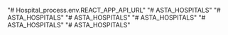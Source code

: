 "# Hospital_process.env.REACT_APP_API_URL" 
"# ASTA_HOSPITALS" 
"# ASTA_HOSPITALS" 
"# ASTA_HOSPITALS" 
"# ASTA_HOSPITALS" 
"# ASTA_HOSPITALS" 
"# ASTA_HOSPITALS" 
